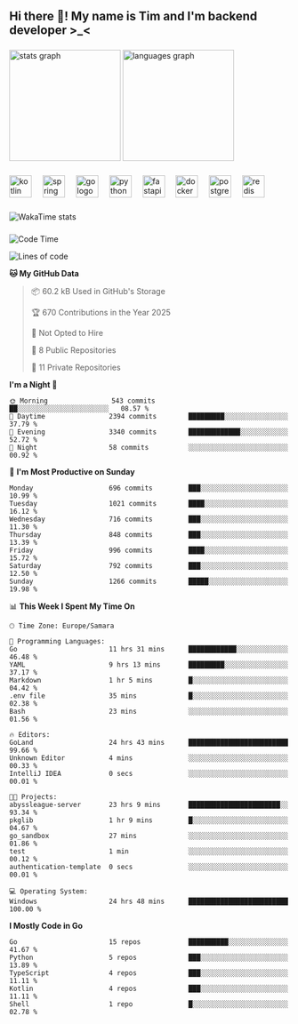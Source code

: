 <h2 align="left">Hi there 👋! My name is Tim and I'm backend developer >_<</h2>

###

<div align="left">
  <img src="https://github-readme-stats-qilm.vercel.app/api?username=intezya&hide_title=false&hide_rank=false&show_icons=true&include_all_commits=true&count_private=true&disable_animations=false&theme=omni&locale=en&hide_border=true&order=1&show=prs_merged&hide=issues" height="200" alt="stats graph"  />
  <img src="https://github-readme-stats-qilm.vercel.app/api/top-langs?username=intezya&locale=en&hide_title=false&layout=donut&langs_count=5&theme=omni&hide_border=true&order=2&exclude_repo=github-readme-stats&hide=mako" height="200" alt="languages graph"  />
</div>

###

<div align="left">
  <img src="https://img.shields.io/badge/Kotlin-7F52FF?logo=kotlin&logoColor=white&style=for-the-badge" height="40" alt="kotlin logo"  />
  <img width="12" />
  <img src="https://img.shields.io/badge/Spring-6DB33F?logo=spring&logoColor=black&style=for-the-badge" height="40" alt="spring logo"  />
  <img width="12" />
  <img src="https://img.shields.io/badge/Go-00ADD8?logo=go&logoColor=white&style=for-the-badge" height="40" alt="go logo"  />
  <img width="12" />
  <img src="https://img.shields.io/badge/Python-3776AB?logo=python&logoColor=white&style=for-the-badge" height="40" alt="python logo"  />
  <img width="12" />
  <img src="https://img.shields.io/badge/FastAPI-009688?logo=fastapi&logoColor=white&style=for-the-badge" height="40" alt="fastapi logo"  />
  <img width="12" />
  <img src="https://img.shields.io/badge/Docker-2496ED?logo=docker&logoColor=white&style=for-the-badge" height="40" alt="docker logo"  />
  <img width="12" />
  <img src="https://img.shields.io/badge/PostgreSQL-4169E1?logo=postgresql&logoColor=white&style=for-the-badge" height="40" alt="postgresql logo"  />
  <img width="12" />
  <img src="https://img.shields.io/badge/Redis-DC382D?logo=redis&logoColor=white&style=for-the-badge" height="40" alt="redis logo"  />
</div>

###

<picture>
	<source
		srcset="https://github-readme-stats-qilm.vercel.app/api/wakatime?username=intezya&theme=omni&layout=compact&hide_border=true"
		media="(prefers-color-scheme: dark)%2C (prefers-color-scheme: no-preference)"
	/>
	<img alt="WakaTime stats" src="https://github-readme-stats-qilm.vercel.app/api/wakatime?username=intezya&theme=omni&layout=compact&hide_border=true&"/>
</picture>

###

<!--START_SECTION:waka-->
![Code Time](http://img.shields.io/badge/Code%20Time-797%20hrs%2049%20mins-blue)

![Lines of code](https://img.shields.io/badge/From%20Hello%20World%20I%27ve%20Written-949.7%20thousand%20lines%20of%20code-blue)

**🐱 My GitHub Data** 

> 📦 60.2 kB Used in GitHub's Storage 
 > 
> 🏆 670 Contributions in the Year 2025
 > 
> 🚫 Not Opted to Hire
 > 
> 📜 8 Public Repositories 
 > 
> 🔑 11 Private Repositories 
 > 
**I'm a Night 🦉** 

```text
🌞 Morning                543 commits         ██░░░░░░░░░░░░░░░░░░░░░░░   08.57 % 
🌆 Daytime                2394 commits        █████████░░░░░░░░░░░░░░░░   37.79 % 
🌃 Evening                3340 commits        █████████████░░░░░░░░░░░░   52.72 % 
🌙 Night                  58 commits          ░░░░░░░░░░░░░░░░░░░░░░░░░   00.92 % 
```
📅 **I'm Most Productive on Sunday** 

```text
Monday                   696 commits         ███░░░░░░░░░░░░░░░░░░░░░░   10.99 % 
Tuesday                  1021 commits        ████░░░░░░░░░░░░░░░░░░░░░   16.12 % 
Wednesday                716 commits         ███░░░░░░░░░░░░░░░░░░░░░░   11.30 % 
Thursday                 848 commits         ███░░░░░░░░░░░░░░░░░░░░░░   13.39 % 
Friday                   996 commits         ████░░░░░░░░░░░░░░░░░░░░░   15.72 % 
Saturday                 792 commits         ███░░░░░░░░░░░░░░░░░░░░░░   12.50 % 
Sunday                   1266 commits        █████░░░░░░░░░░░░░░░░░░░░   19.98 % 
```


📊 **This Week I Spent My Time On** 

```text
🕑︎ Time Zone: Europe/Samara

💬 Programming Languages: 
Go                       11 hrs 31 mins      ████████████░░░░░░░░░░░░░   46.48 % 
YAML                     9 hrs 13 mins       █████████░░░░░░░░░░░░░░░░   37.17 % 
Markdown                 1 hr 5 mins         █░░░░░░░░░░░░░░░░░░░░░░░░   04.42 % 
.env file                35 mins             █░░░░░░░░░░░░░░░░░░░░░░░░   02.38 % 
Bash                     23 mins             ░░░░░░░░░░░░░░░░░░░░░░░░░   01.56 % 

🔥 Editors: 
GoLand                   24 hrs 43 mins      █████████████████████████   99.66 % 
Unknown Editor           4 mins              ░░░░░░░░░░░░░░░░░░░░░░░░░   00.33 % 
IntelliJ IDEA            0 secs              ░░░░░░░░░░░░░░░░░░░░░░░░░   00.01 % 

🐱‍💻 Projects: 
abyssleague-server       23 hrs 9 mins       ███████████████████████░░   93.34 % 
pkglib                   1 hr 9 mins         █░░░░░░░░░░░░░░░░░░░░░░░░   04.67 % 
go_sandbox               27 mins             ░░░░░░░░░░░░░░░░░░░░░░░░░   01.86 % 
test                     1 min               ░░░░░░░░░░░░░░░░░░░░░░░░░   00.12 % 
authentication-template  0 secs              ░░░░░░░░░░░░░░░░░░░░░░░░░   00.01 % 

💻 Operating System: 
Windows                  24 hrs 48 mins      █████████████████████████   100.00 % 
```

**I Mostly Code in Go** 

```text
Go                       15 repos            ██████████░░░░░░░░░░░░░░░   41.67 % 
Python                   5 repos             ███░░░░░░░░░░░░░░░░░░░░░░   13.89 % 
TypeScript               4 repos             ███░░░░░░░░░░░░░░░░░░░░░░   11.11 % 
Kotlin                   4 repos             ███░░░░░░░░░░░░░░░░░░░░░░   11.11 % 
Shell                    1 repo              █░░░░░░░░░░░░░░░░░░░░░░░░   02.78 % 
```




<!--END_SECTION:waka-->
